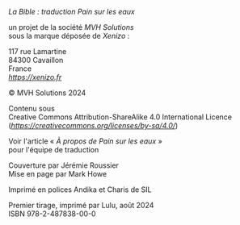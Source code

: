 *La Bible : traduction Pain sur les eaux*

un projet de la société *MVH Solutions*\
sous la marque déposée de *Xenizo* :

117 rue Lamartine\
84300 Cavaillon\
France\
*https://xenizo.fr*

© MVH Solutions 2024

Contenu sous\
Creative Commons Attribution-ShareAlike 4.0 International Licence \
(*https://creativecommons.org/licenses/by-sa/4.0/*)

Voir l'article « *À propos de Pain sur les eaux* »\
pour l'équipe de traduction

Couverture par Jérémie Roussier\
Mise en page par Mark Howe

Imprimé en polices Andika et Charis de SIL

Premier tirage, imprimé par Lulu, août 2024\
ISBN 978-2-487838-00-0
